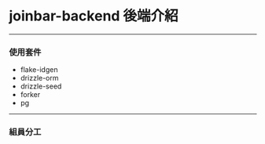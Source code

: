 # joinbar-backend 後端介紹
---
### 使用套件

- flake-idgen
- drizzle-orm
- drizzle-seed
- forker
- pg

---
### 組員分工
```


```